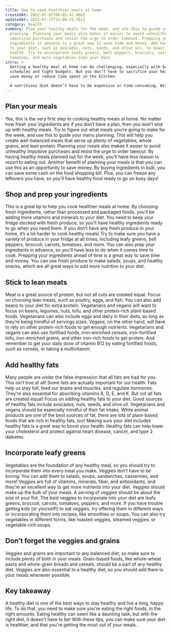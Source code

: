 ```yaml
---
title: How to cook healthier meals at home
createdAt: 2022-07-07T06:05:42.060Z
updatedAt: 2022-07-17T15:00:31.781Z
category: health
summary: Plan your healthy meals for the week, and use this to guide your menu
  planning. Planning your meals also makes it easier to avoid unhealthy
  impulsive purchases and resist the urge to order takeout. Prepping your
  ingredients in advance is a great way to save time and money. Add healthy fats
  to your diet, such as avocados, nuts, seeds, and olive oil, to boost your
  health. Try to incorporate leafy greens, bell peppers, broccoli, carrots,
  tomatoes, and more vegetables into your diet.
intro: >-
  Getting a healthy meal at home can be challenging, especially with busy
  schedules and tight budgets. But you don’t have to sacrifice your health to
  save money or reduce time spent in the kitchen. 

  A nutritious diet doesn’t have to be expensive or time-consuming. With some planning and preparation, you can make home-cooked meals that are both cheap and healthy. Healthy eating is more than just counting calories; it’s about focusing on foods that are unprocessed and rich in vitamins, minerals, and other nutrients. Eating well helps keep you lean, boost your immune system, manage your weight, and prevent chronic diseases like heart disease and type 2 diabetes. Focusing on the right foods will help get you there. Let’s take a look at some tips on how to cook healthier meals at home!
---
```


## Plan your meals

Yes, this is the very first step to cooking healthy meals at home. No matter how fresh your ingredients are if you don’t have a plan, then you won’t end up with healthy meals.
Try to figure out what meals you’re going to make for the week, and use this to guide your menu planning. This will help you create well-balanced meals that serve up plenty of vegetables, whole grains, and lean protein.
Planning your meals also makes it easier to avoid unhealthy impulsive purchases and resist the urge to order takeout. By having healthy meals planned out for the week, you’ll have less reason to resort to eating out.
Another benefit of planning your meals is that you can use this as an opportunity to save money. By buying ingredients in bulk, you can save some cash on the food shopping bill. Plus, you can freeze any leftovers you have, so you’ll have healthy food ready to go on busy days!

## Shop and prep your ingredients

This is a great tip to help you cook healthier meals at home. By choosing fresh ingredients, rather than processed and packaged foods, you’ll be adding more vitamins and minerals to your diet.
You need to keep your fridge stocked with fresh produce, so you’ll have healthy ingredients ready to go when you need them. If you don’t have any fresh produce in your home, it’s a lot harder to cook healthy meals!
Try to make sure you have a variety of produce in your fridge at all times, including leafy greens, bell peppers, broccoli, carrots, tomatoes, and more. You can also prep your ingredients in advance, so you’ll have less to do when it comes time to cook.
Prepping your ingredients ahead of time is a great way to save time and money. You can use fresh produce to make salads, soups, and healthy snacks, which are all great ways to add more nutrition to your diet.

## Stick to lean meats

Meat is a great source of protein, but not all cuts are created equal. Focus on choosing lean meats, such as poultry, eggs, and fish. You can also add beans to your diet for extra protein.
Vegetarians and vegans will want to focus on beans, legumes, nuts, tofu, and other protein-rich plant-based foods.
Vegetarians can also include eggs and dairy in their diets, as long as they’re being mindful of servings sizes. Vegans, on the other hand, will have to rely on other protein-rich foods to get enough nutrients.
Vegetarians and vegans can also use fortified foods, iron-enriched cereals, iron-fortified tofu, iron-enriched grains, and other iron-rich foods to get protein. And remember to get your daily dose of vitamin B12 by eating fortified foods, such as cereals, or taking a multivitamin.

## Add healthy fats

Many people are under the false impression that all fats are bad for you. This isn’t true at all! Some fats are actually important for our health.
Fats help us stay full, feed our brains and muscles, and regulate hormones. They’re also essential for absorbing vitamins A, D, E, and K.
But not all fats are created equal! Focus on adding healthy fats to your diet. Good sources of healthy fats include avocados, nuts, seeds, and olive oil.
Vegetarians and vegans should be especially mindful of their fat intake. While animal products are one of the best sources of fat, there are lots of plant-based foods that are rich in healthy fats, too!
Making sure your diet includes healthy fats is a great way to boost your health. Healthy fats can help lower your cholesterol and protect against heart disease, cancer, and type 2 diabetes.

## Incorporate leafy greens

Vegetables are the foundation of any healthy meal, so you should try to incorporate them into every meal you make.
Veggies don’t have to be boring: You can add them to salads, soups, sandwiches, casseroles, and more!
Veggies are full of vitamins, minerals, fiber, and antioxidants, and they’re an excellent way to get more nutrients into your diet.
Veggies should make up the bulk of your meals. A serving of veggies should be about the size of your fist.
The best veggies to incorporate into your diet are leafy greens, broccoli, carrots, tomatoes, peppers, and more. If you have trouble getting kids (or yourself!) to eat veggies, try offering them in different ways or incorporating them into recipes, like smoothies or soups. You can also try vegetables in different forms, like roasted veggies, steamed veggies, or vegetable-rich soups.

## Don’t forget the veggies and grains

Veggies and grains are important to any balanced diet, so make sure to include plenty of both in your meals.
Grain-based foods, like whole-wheat pasta and whole-grain breads and cereals, should be a part of any healthy diet.
Veggies are also essential to a healthy diet, so you should add them to your meals whenever possible.

## Key takeaway

A healthy diet is one of the best ways to stay healthy and live a long, happy life. To do that, you need to make sure you're eating the right foods, in the right amounts. Eating healthy can seem like a daunting task, but with the right diet, it doesn't have to be! With these tips, you can make sure your diet is healthier, and that you're getting the most out of your meals.
